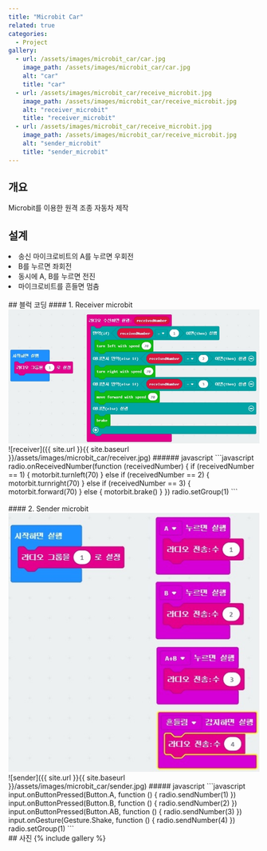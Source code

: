 ```yaml
---
title: "Microbit Car"
related: true
categories:
  - Project
gallery:
  - url: /assets/images/microbit_car/car.jpg
    image_path: /assets/images/microbit_car/car.jpg
    alt: "car"
    title: "car"
  - url: /assets/images/microbit_car/receive_microbit.jpg
    image_path: /assets/images/microbit_car/receive_microbit.jpg
    alt: "receiver_microbit"
    title: "receiver_microbit"
  - url: /assets/images/microbit_car/receive_microbit.jpg
    image_path: /assets/images/microbit_car/receive_microbit.jpg
    alt: "sender_microbit"
    title: "sender_microbit"
---
```


## 개요
Microbit를 이용한 원격 조종 자동차 제작

## 설계
<li>송신 마이크로비트의 A를 누르면 우회전</li>
<li>B를 누르면 좌회전</li>
<li>동시에 A, B를 누르면 전진</li>
<li>마이크로비트를 흔들면 멈춤</li>
<br>
## 블럭 코딩
#### 1. Receiver microbit
<img src="/assets/images/microbit_car/receiver.jpg">
![receiver]({{ site.url }}{{ site.baseurl }}/assets/images/microbit_car/receiver.jpg)
###### javascript
```javascript
radio.onReceivedNumber(function (receivedNumber) {
    if (receivedNumber == 1) {
        motorbit.turnleft(70)
    } else if (receivedNumber == 2) {
        motorbit.turnright(70)
    } else if (receivedNumber == 3) {
        motorbit.forward(70)
    } else {
        motorbit.brake()
    }
})
radio.setGroup(1)
```
<br><br>
#### 2. Sender microbit
<img src="/assets/images/microbit_car/sender.jpg">
![sender]({{ site.url }}{{ site.baseurl }}/assets/images/microbit_car/sender.jpg)
##### javascript
```javascript
input.onButtonPressed(Button.A, function () {
    radio.sendNumber(1)
})
input.onButtonPressed(Button.B, function () {
    radio.sendNumber(2)
})
input.onButtonPressed(Button.AB, function () {
    radio.sendNumber(3)
})
input.onGesture(Gesture.Shake, function () {
    radio.sendNumber(4)
})
radio.setGroup(1)
```
<br>
## 사진
{% include gallery %}
